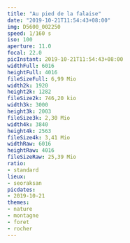 ```yaml
---
title: "Au pied de la falaise"
date: "2019-10-21T11:54:43+08:00"
img: D5600_002250
speed: 1/160 s
iso: 100
aperture: 11.0
focal: 22.0
picInstant: 2019-10-21T11:54:43+08:00
widthFull: 6016
heightFull: 4016
fileSizeFull: 6,99 Mio
width2k: 1920
height2k: 1282
fileSize2k: 746,20 kio
width3k: 3000
height3k: 2003
fileSize3k: 2,30 Mio
width4k: 3840
height4k: 2563
fileSize4k: 3,41 Mio
widthRaw: 6016
heightRaw: 4016
fileSizeRaw: 25,39 Mio
ratio:
- standard
lieux:
- seoraksan
picdates:
- 2019-10-21
themes:
- nature
- montagne
- foret
- rocher
---
```


